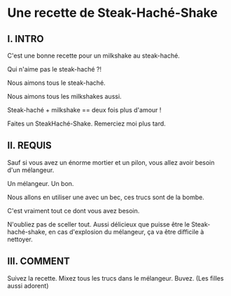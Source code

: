 Une recette de Steak-Haché-Shake
================================

I. INTRO
--------

C'est une bonne recette pour un milkshake au steak-haché.

Qui n'aime pas le steak-haché ?!

Nous aimons tous le steak-haché.

Nous aimons tous les milkshakes aussi.

Steak-haché + milkshake == deux fois plus d'amour !

Faites un SteakHaché-Shake. Remerciez moi plus tard.

II. REQUIS
----------

Sauf si vous avez un énorme mortier et un pilon, vous allez avoir besoin d'un mélangeur.

Un mélangeur. Un bon.

Nous allons en utiliser une avec un bec, ces trucs sont de la bombe.

C'est vraiment tout ce dont vous avez besoin.

N'oubliez pas de sceller tout. Aussi délicieux que puisse être le Steak-haché-shake, en cas d'explosion du mélangeur, ça va être difficile à nettoyer.

III. COMMENT
------------

Suivez la recette.
Mixez tous les trucs dans le mélangeur.
Buvez.
(Les filles aussi adorent)
